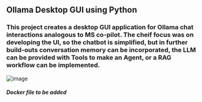 ## Ollama Desktop GUI using Python
### This project creates a desktop GUI application for Ollama chat interactions analogous to MS co-pilot. The cheif focus was on developing the UI, so the chatbot is simplified, but in further build-outs conversation memory can be incorporated, the LLM can be provided with Tools to make an Agent, or a RAG workflow can be implemented. 
![image](https://github.com/user-attachments/assets/6603b3da-6046-47d2-aead-64e6726e664e)
##### Docker file to be added
